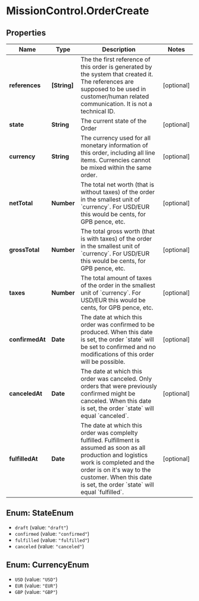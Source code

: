 # MissionControl.OrderCreate

## Properties
Name | Type | Description | Notes
------------ | ------------- | ------------- | -------------
**references** | **[String]** | The the first reference of this order is generated by the system that created it. The references are supposed to be used in customer/human related communication. It is not a technical ID. | [optional] 
**state** | **String** | The current state of the Order | [optional] 
**currency** | **String** | The currency used for all monetary information of this order, including all line items. Currencies cannot be mixed within the same order. | [optional] 
**netTotal** | **Number** | The total net worth (that is without taxes) of the order in the smallest unit of &#x60;currency&#x60;. For USD/EUR this would be cents, for GPB pence, etc. | [optional] 
**grossTotal** | **Number** | The total gross worth (that is with taxes) of the order in the smallest unit of &#x60;currency&#x60;. For USD/EUR this would be cents, for GPB pence, etc. | [optional] 
**taxes** | **Number** | The total amount of taxes of the order in the smallest unit of &#x60;currency&#x60;. For USD/EUR this would be cents, for GPB pence, etc. | [optional] 
**confirmedAt** | **Date** | The date at which this order was confirmed to be produced. When this date is set, the order &#x60;state&#x60; will be set to confirmed and no modifications of this order will be possible. | [optional] 
**canceledAt** | **Date** | The date at which this order was canceled. Only orders that were previously confirmed might be canceled. When this date is set, the order &#x60;state&#x60; will equal &#x60;canceled&#x60;. | [optional] 
**fulfilledAt** | **Date** | The date at which this order was complelty fulfilled. Fulfillment is assumed as soon as all production and logistics work is completed and the order is on it&#x27;s way to the customer. When this date is set, the order &#x60;state&#x60; will equal &#x60;fulfilled&#x60;. | [optional] 

<a name="StateEnum"></a>
## Enum: StateEnum

* `draft` (value: `"draft"`)
* `confirmed` (value: `"confirmed"`)
* `fulfilled` (value: `"fulfilled"`)
* `canceled` (value: `"canceled"`)


<a name="CurrencyEnum"></a>
## Enum: CurrencyEnum

* `USD` (value: `"USD"`)
* `EUR` (value: `"EUR"`)
* `GBP` (value: `"GBP"`)

